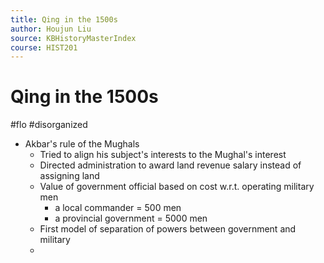 ```yaml
---
title: Qing in the 1500s
author: Houjun Liu
source: KBHistoryMasterIndex
course: HIST201
---
```


# Qing in the 1500s

#flo #disorganized

* Akbar's rule of the Mughals
    * Tried to align his subject's interests to the Mughal's interest
    * Directed administration to award land revenue salary instead of assigning land
    * Value of government official based on cost w.r.t. operating military men
        * a local commander = 500 men
        * a provincial government = 5000 men
    * First model of separation of powers between government and military
    * 